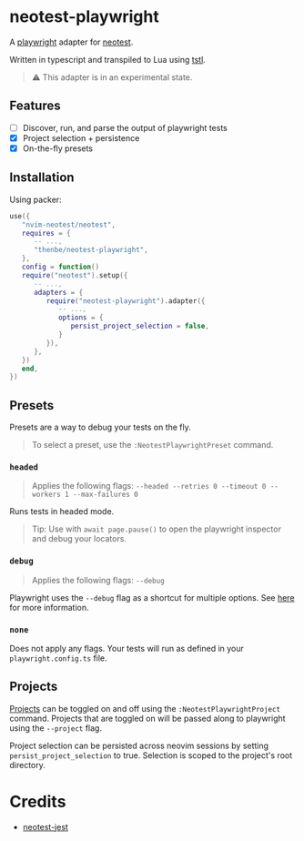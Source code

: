 # neotest-playwright

A [playwright](https://playwright.dev/) adapter for [neotest](https://github.com/nvim-neotest/neotest).

Written in typescript and transpiled to Lua using [tstl](https://github.com/TypeScriptToLua/TypeScriptToLua).

> ⚠️ This adapter is in an experimental state.

## Features

- [ ] Discover, run, and parse the output of playwright tests
- [x] Project selection + persistence
- [x] On-the-fly presets

## Installation

Using packer:

```lua
use({
   "nvim-neotest/neotest",
   requires = {
      -- ...,
      "thenbe/neotest-playwright",
   },
   config = function()
   require("neotest").setup({
      -- ...,
      adapters = {
         require("neotest-playwright").adapter({
            -- ...,
            options = {
               persist_project_selection = false,
            }
         }),
      },
   })
   end,
})
```

## Presets

Presets are a way to debug your tests on the fly.

> To select a preset, use the `:NeotestPlaywrightPreset` command.

### `headed`

> Applies the following flags: `--headed --retries 0 --timeout 0 --workers 1 --max-failures 0`

Runs tests in headed mode.

> Tip: Use with `await page.pause()` to open the playwright inspector and debug your locators.

### `debug`

> Applies the following flags: `--debug`

Playwright uses the `--debug` flag as a shortcut for multiple options. See [here](https://playwright.dev/docs/test-cli#reference) for more information.

### `none`

Does not apply any flags. Your tests will run as defined in your `playwright.config.ts` file.

## Projects

[Projects](https://playwright.dev/docs/test-advanced#projects) can be toggled on and off using the `:NeotestPlaywrightProject` command. Projects that are toggled on will be passed along to playwright using the `--project` flag.

Project selection can be persisted across neovim sessions by setting `persist_project_selection` to true. Selection is scoped to the project's root directory.

# Credits

- [neotest-jest](https://github.com/haydenmeade/neotest-jest)
